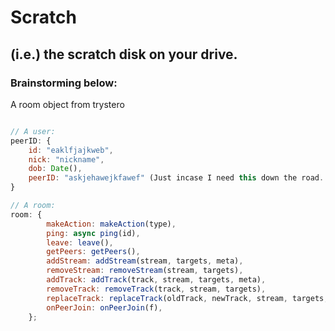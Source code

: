 # Scratch

## (i.e.) the scratch disk on your drive.

### Brainstorming below:

A room object from trystero

```js

// A user:
peerID: {
    id: "eaklfjajkweb",
    nick: "nickname",
    dob: Date(),
    peerID: "askjehawejkfawef" (Just incase I need this down the road. Not sure if I will.)
}

// A room:
room: {
        makeAction: makeAction(type),
        ping: async ping(id),
        leave: leave(),
        getPeers: getPeers(),
        addStream: addStream(stream, targets, meta),
        removeStream: removeStream(stream, targets),
        addTrack: addTrack(track, stream, targets, meta),
        removeTrack: removeTrack(track, stream, targets),
        replaceTrack: replaceTrack(oldTrack, newTrack, stream, targets, meta),
        onPeerJoin: onPeerJoin(f),
    };
```
